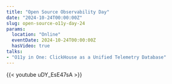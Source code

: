 ```yaml
---
title: "Open Source Observability Day"
date: "2024-10-24T00:00:00Z"
slug: open-source-o11y-day-24
params:
  location: "Online"
  eventDate: 2024-10-24T00:00:00Z
  hasVideo: true
talks:
- "O11y in One: ClickHouse as a Unified Telemetry Database"
---
```

{{< youtube uDY_EsE47sA >}}
